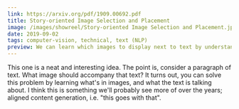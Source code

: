 ```yaml
---
link: https://arxiv.org/pdf/1909.00692.pdf
title: Story-oriented Image Selection and Placement
image: /images/showreel/Story-oriented Image Selection and Placement.jpg
date: 2019-09-02
tags: computer-vision, technical, text (NLP)
preview: We can learn which images to display next to text by understanding both!
---
```


This one is a neat and interesting idea. The point is, consider a paragraph of
text. What image should accompany that text? It turns out, you can solve this
problem by learning what's in images, and what the text is talking about. I
think this is something we'll probably see more of over the years; aligned
content generation, i.e. "this goes with that".
